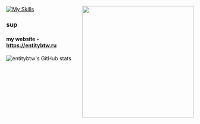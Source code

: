 [![My Skills](https://skillicons.dev/icons?i=py,html,css,linux,ps,ae,lua)](https://entitybtw.ru)
    <a href="https://entitybtw.ru/limppumpo">
        <img src="https://i.imgur.com/90S5TXZ.png" width="300" align="right" />
    </a>
### sup
#### my website - https://entitybtw.ru
![entitybtw's GitHub stats](https://github-readme-stats.vercel.app/api?username=entitybtw&show_icons=true&theme=merko&hide_border=true)
